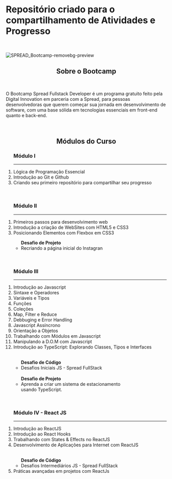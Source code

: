 
<h1> Repositório criado para o compartilhamento de Atividades e Progresso</h1>
<br>

 ![SPREAD_Bootcamp-removebg-preview](https://user-images.githubusercontent.com/74883711/173962009-f040888b-e0c9-4bc1-bcd9-975d8bedee86.png)
<br>

<div align="center">
<h2> Sobre o Bootcamp </h2>
</div>
<br>
<p>
 O Bootcamp Spread Fullstack Developer é um programa gratuito feito pela Digital Innovation em parceria com a Spread, para pessoas desenvolvedoras que querem começar sua jornada em desenvolvimento de software, com uma base sólida em tecnologias essenciais em front-end quanto e back-end.
</p>
<br>

<div align="center">
<h2> Módulos do Curso </h2>
</div>

<ol>
 <h3>Módulo I</h3>
 <hr>
 <li>Lógica de Programação Essencial</li>
 <li>Introdução ao Git e Github</li>
 <li>Criando seu primeiro repositório para compartilhar seu progresso</li>
</ol>
 <br>
<ol>
 <h3>Módulo II</h3>
 <hr>
 <li>Primeiros passos para desenvolvimento web</li>
 <li>Introdução a criação de WebSites com HTML5 e CSS3</li>
 <li>Posicionando Elementos com Flexbox em CSS3</li>
 <ul>
  <span><strong>Desafio de Projeto</strong></span>
  <li>Recriando a página inicial do Instagran</li>
 </ul>
 </ol>
 <br>
 <ol>
 <h3>Módulo III</h3>
 <hr>
 <li>Introdução ao Javascript</li>
 <li>Sintaxe e Operadores</li>
 <li>Variáveis e Tipos</li>
 <li>Funções</li>
 <li>Coleções</li>
 <li>Map, Filter e Reduce</li>
 <li>Debbuging e Error Handling</li>
 <li>Javascript Assíncrono</li>
 <li>Orientação a Objetos</li>
 <li>Trabalhando com Módulos em Javascript</li>
 <li>Manipulando a D.O.M com Javascript</li>
 <li>Introdução ao TypeScript: Explorando Classes, Tipos e Interfaces</li>
 <br>
<ul>
 <span><strong>Desafio de Código</strong><span>
  <li>Desafios Iniciais JS - Spread FullStack</li>
  <br>
  <span><strong>Desafio de Projeto</strong><span>
  <li>
   Aprenda a criar um sistema de estacionamento <br>
   usando TypeScript.
  </li>
</ul>
</ol>
<br>
<ol>
 <h3>Módulo IV - React JS</h3>
 <hr>
 <li>Introdução ao ReactJS</li>
 <li>Introdução ao React Hooks</li>
 <li>
   Trabalhando com States & Effects no ReactJS
 </li>
 <li>Desenvolvimento de Aplicações para Internet com ReactJS</li>
<br>
<ul>
 <span><strong>Desafio de Código</strong></span>
 <li>Desafios Intermediários JS - Spread FullStack</li>
</ul>
 <li>Práticas avançadas em projetos com ReactJs</li>
  
  

